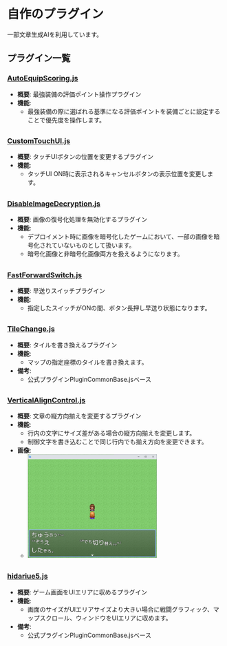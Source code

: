 # 自作のプラグイン
一部文章生成AIを利用しています。

## プラグイン一覧

### [AutoEquipScoring.js](./AutoEquipScoring.js)
- **概要**: 最強装備の評価ポイント操作プラグイン
- **機能**:  
    - 最強装備の際に選ばれる基準になる評価ポイントを装備ごとに設定することで優先度を操作します。

##
### [CustomTouchUI.js](./CustomTouchUI.js)
- **概要**: タッチUIボタンの位置を変更するプラグイン
- **機能**:  
    - タッチUI ON時に表示されるキャンセルボタンの表示位置を変更します。

##
### [DisableImageDecryption.js](./DisableImageDecryption.js)
- **概要**: 画像の復号化処理を無効化するプラグイン
- **機能**:  
    - デプロイメント時に画像を暗号化したゲームにおいて、一部の画像を暗号化されていないものとして扱います。
    - 暗号化画像と非暗号化画像両方を扱えるようになります。

##
### [FastForwardSwitch.js](./FastForwardSwitch.js)
- **概要**: 早送りスイッチプラグイン
- **機能**:  
    - 指定したスイッチがONの間、ボタン長押し早送り状態になります。

##
### [TileChange.js](./TileChange.js)
- **概要**: タイルを書き換えるプラグイン
- **機能**:  
    - マップの指定座標のタイルを書き換えます。
- **備考**:  
    - 公式プラグインPluginCommonBase.jsベース

##
### [VerticalAlignControl.js](./VerticalAlignControl.js)
- **概要**: 文章の縦方向揃えを変更するプラグイン
- **機能**:  
    - 行内の文字にサイズ差がある場合の縦方向揃えを変更します。
    - 制御文字を書き込むことで同じ行内でも揃え方向を変更できます。
- **画像**:
    - <img src="../manual/VerticalAlignControl_01.png" alt="VerticalAlignControl_01" width="300">

##
### [hidariue5.js](./hidariue5.js)
- **概要**: ゲーム画面をUIエリアに収めるプラグイン
- **機能**:  
    - 画面のサイズがUIエリアサイズより大きい場合に戦闘グラフィック、マップスクロール、ウィンドウをUIエリアに収めます。
- **備考**:  
    - 公式プラグインPluginCommonBase.jsベース

